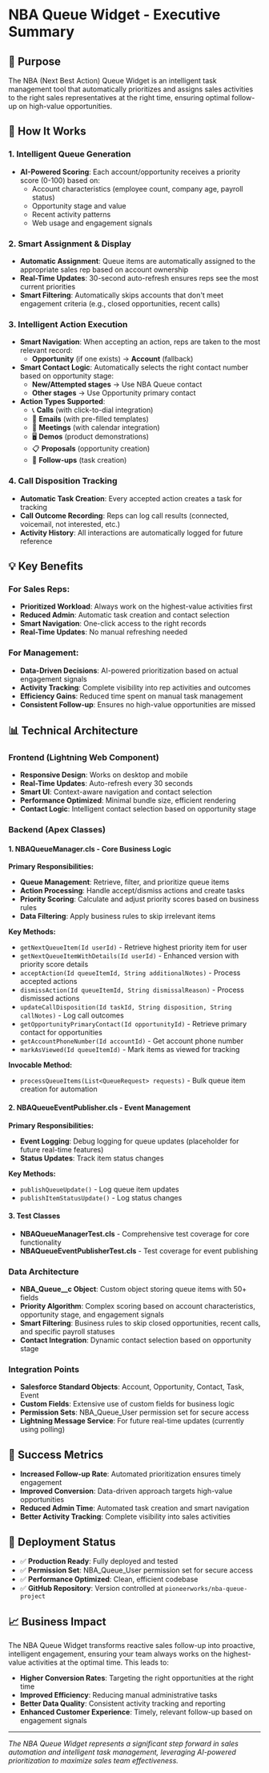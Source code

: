 # NBA Queue Widget - Executive Summary

## 🎯 **Purpose**
The NBA (Next Best Action) Queue Widget is an intelligent task management tool that automatically prioritizes and assigns sales activities to the right sales representatives at the right time, ensuring optimal follow-up on high-value opportunities.

## 🚀 **How It Works**

### **1. Intelligent Queue Generation**
- **AI-Powered Scoring**: Each account/opportunity receives a priority score (0-100) based on:
  - Account characteristics (employee count, company age, payroll status)
  - Opportunity stage and value
  - Recent activity patterns
  - Web usage and engagement signals

### **2. Smart Assignment & Display**
- **Automatic Assignment**: Queue items are automatically assigned to the appropriate sales rep based on account ownership
- **Real-Time Updates**: 30-second auto-refresh ensures reps see the most current priorities
- **Smart Filtering**: Automatically skips accounts that don't meet engagement criteria (e.g., closed opportunities, recent calls)

### **3. Intelligent Action Execution**
- **Smart Navigation**: When accepting an action, reps are taken to the most relevant record:
  - **Opportunity** (if one exists) → **Account** (fallback)
- **Smart Contact Logic**: Automatically selects the right contact number based on opportunity stage:
  - **New/Attempted stages** → Use NBA Queue contact
  - **Other stages** → Use Opportunity primary contact
- **Action Types Supported**:
  - 📞 **Calls** (with click-to-dial integration)
  - 📧 **Emails** (with pre-filled templates)
  - 📅 **Meetings** (with calendar integration)
  - 🖥️ **Demos** (product demonstrations)
  - 📋 **Proposals** (opportunity creation)
  - 📝 **Follow-ups** (task creation)

### **4. Call Disposition Tracking**
- **Automatic Task Creation**: Every accepted action creates a task for tracking
- **Call Outcome Recording**: Reps can log call results (connected, voicemail, not interested, etc.)
- **Activity History**: All interactions are automatically logged for future reference

## 💡 **Key Benefits**

### **For Sales Reps:**
- **Prioritized Workload**: Always work on the highest-value activities first
- **Reduced Admin**: Automatic task creation and contact selection
- **Smart Navigation**: One-click access to the right records
- **Real-Time Updates**: No manual refreshing needed

### **For Management:**
- **Data-Driven Decisions**: AI-powered prioritization based on actual engagement signals
- **Activity Tracking**: Complete visibility into rep activities and outcomes
- **Efficiency Gains**: Reduced time spent on manual task management
- **Consistent Follow-up**: Ensures no high-value opportunities are missed

## 📊 **Technical Architecture**

### **Frontend (Lightning Web Component)**
- **Responsive Design**: Works on desktop and mobile
- **Real-Time Updates**: Auto-refresh every 30 seconds
- **Smart UI**: Context-aware navigation and contact selection
- **Performance Optimized**: Minimal bundle size, efficient rendering
- **Contact Logic**: Intelligent contact selection based on opportunity stage

### **Backend (Apex Classes)**

#### **1. NBAQueueManager.cls** - Core Business Logic
**Primary Responsibilities:**
- **Queue Management**: Retrieve, filter, and prioritize queue items
- **Action Processing**: Handle accept/dismiss actions and create tasks
- **Priority Scoring**: Calculate and adjust priority scores based on business rules
- **Data Filtering**: Apply business rules to skip irrelevant items

**Key Methods:**
- `getNextQueueItem(Id userId)` - Retrieve highest priority item for user
- `getNextQueueItemWithDetails(Id userId)` - Enhanced version with priority score details
- `acceptAction(Id queueItemId, String additionalNotes)` - Process accepted actions
- `dismissAction(Id queueItemId, String dismissalReason)` - Process dismissed actions
- `updateCallDisposition(Id taskId, String disposition, String callNotes)` - Log call outcomes
- `getOpportunityPrimaryContact(Id opportunityId)` - Retrieve primary contact for opportunities
- `getAccountPhoneNumber(Id accountId)` - Get account phone number
- `markAsViewed(Id queueItemId)` - Mark items as viewed for tracking

**Invocable Method:**
- `processQueueItems(List<QueueRequest> requests)` - Bulk queue item creation for automation

#### **2. NBAQueueEventPublisher.cls** - Event Management
**Primary Responsibilities:**
- **Event Logging**: Debug logging for queue updates (placeholder for future real-time features)
- **Status Updates**: Track item status changes

**Key Methods:**
- `publishQueueUpdate()` - Log queue item updates
- `publishItemStatusUpdate()` - Log status changes

#### **3. Test Classes**
- **NBAQueueManagerTest.cls** - Comprehensive test coverage for core functionality
- **NBAQueueEventPublisherTest.cls** - Test coverage for event publishing

### **Data Architecture**
- **NBA_Queue__c Object**: Custom object storing queue items with 50+ fields
- **Priority Algorithm**: Complex scoring based on account characteristics, opportunity stage, and engagement signals
- **Smart Filtering**: Business rules to skip closed opportunities, recent calls, and specific payroll statuses
- **Contact Integration**: Dynamic contact selection based on opportunity stage

### **Integration Points**
- **Salesforce Standard Objects**: Account, Opportunity, Contact, Task, Event
- **Custom Fields**: Extensive use of custom fields for business logic
- **Permission Sets**: NBA_Queue_User permission set for secure access
- **Lightning Message Service**: For future real-time updates (currently using polling)

## 🎯 **Success Metrics**
- **Increased Follow-up Rate**: Automated prioritization ensures timely engagement
- **Improved Conversion**: Data-driven approach targets high-value opportunities
- **Reduced Admin Time**: Automated task creation and smart navigation
- **Better Activity Tracking**: Complete visibility into sales activities

## 🔧 **Deployment Status**
- ✅ **Production Ready**: Fully deployed and tested
- ✅ **Permission Set**: NBA_Queue_User permission set for secure access
- ✅ **Performance Optimized**: Clean, efficient codebase
- ✅ **GitHub Repository**: Version controlled at `pioneerworks/nba-queue-project`

## 📈 **Business Impact**

The NBA Queue Widget transforms reactive sales follow-up into proactive, intelligent engagement, ensuring your team always works on the highest-value activities at the optimal time. This leads to:

- **Higher Conversion Rates**: Targeting the right opportunities at the right time
- **Improved Efficiency**: Reducing manual administrative tasks
- **Better Data Quality**: Consistent activity tracking and reporting
- **Enhanced Customer Experience**: Timely, relevant follow-up based on engagement signals

---

*The NBA Queue Widget represents a significant step forward in sales automation and intelligent task management, leveraging AI-powered prioritization to maximize sales team effectiveness.* 